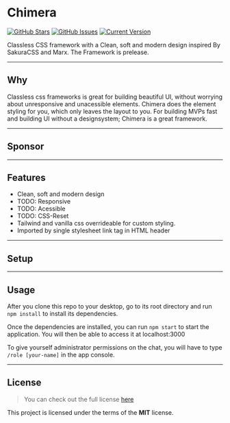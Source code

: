 # Chimera
[![GitHub Stars](https://img.shields.io/github/stars/J0hans1/Chimera.svg)](https://github.com/J0hans1/Chimera/stargazers) 
[![GitHub Issues](https://img.shields.io/github/issues/J0hans1/Chimera.svg)](https://github.com/J0hans1/Chimera/issues) 
[![Current Version](https://img.shields.io/badge/version-0.0.0-green.svg)](https://github.com/J0hans1/Chimera)

Classless CSS framework with a Clean, soft and modern design inspired By SakuraCSS and Marx. The Framework is prelease.

---
## Why
Classless css frameworks is great for building beautiful UI, without worrying about unresponsive and unacessible elements. Chimera does the element styling for you, which only leaves the layout to you. For building MVPs fast and building UI without a designsystem; Chimera is a great framework.

---
## Sponsor

---

## Features
- Clean, soft and modern design
- TODO: Responsive
- TODO: Acessible
- TODO: CSS-Reset
- Tailwind and vanilla css overrideable for custom styling.
- Imported by single stylesheet link tag in HTML header

---

## Setup

---

## Usage
After you clone this repo to your desktop, go to its root directory and run `npm install` to install its dependencies.

Once the dependencies are installed, you can run  `npm start` to start the application. You will then be able to access it at localhost:3000

To give yourself administrator permissions on the chat, you will have to type `/role [your-name]` in the app console.

---

## License
>You can check out the full license [here](https://github.com/J0hans1/Chimera/blob/master/LICENSE)

This project is licensed under the terms of the **MIT** license.
